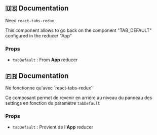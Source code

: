 

## :us: Documentation

Need `react-tabs-redux`

This component allows to go back on the component "TAB_DEFAULT" configured in the reducer "App"

### Props

- `tabDefault` : From **App** reducer

## :fr: Documentation

Ne fonctionne qu'avec `react-tabs-redux``

Ce composant permet de revenir en arrière au niveau du panneau des settings en fonction du paramètre `tabDefault`

### Props

- `tabDefault` : Provient de l'**App** reducer